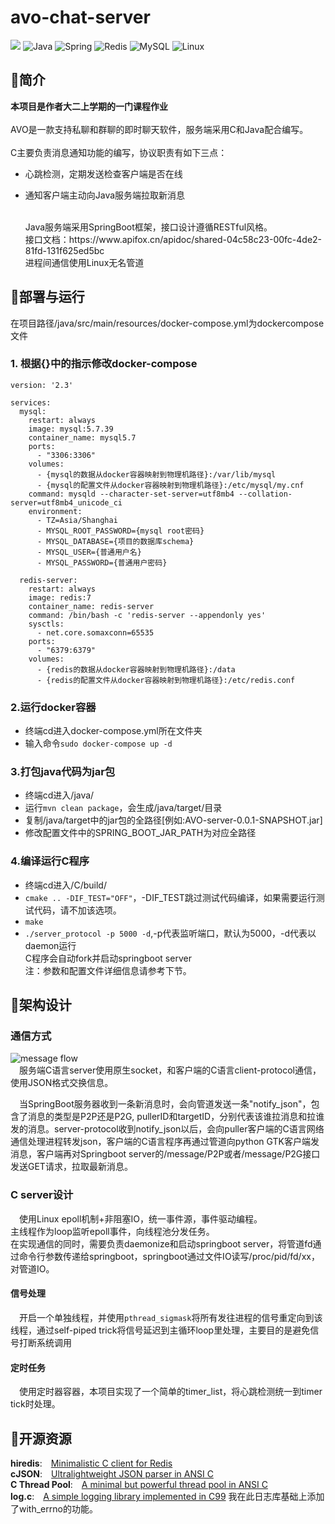 # avo-chat-server

![](https://img.shields.io/badge/c-%2300599C.svg?style=for-the-badge&logo=&logoColor=white)
![Java](https://img.shields.io/badge/java-%23ED8B00.svg?style=for-the-badge&logo=java&logoColor=white)
![Spring](https://img.shields.io/badge/spring-%236DB33F.svg?style=for-the-badge&logo=spring&logoColor=white)
![Redis](https://img.shields.io/badge/redis-%23DD0031.svg?style=for-the-badge&logo=redis&logoColor=white)
![MySQL](https://img.shields.io/badge/mysql-%2300f.svg?style=for-the-badge&logo=mysql&logoColor=white)
![Linux](https://img.shields.io/badge/Linux-FCC624?style=for-the-badge&logo=linux&logoColor=black)<br>

## :pushpin:简介

**本项目是作者大二上学期的一门课程作业**<br>
<br>
AVO是一款支持私聊和群聊的即时聊天软件，服务端采用C和Java配合编写。<br><br>
C主要负责消息通知功能的编写，协议职责有如下三点：

* 心跳检测，定期发送检查客户端是否在线

* 通知客户端主动向Java服务端拉取新消息


  
  <br>
  Java服务端采用SpringBoot框架，接口设计遵循RESTful风格。<br>
  接口文档：https://www.apifox.cn/apidoc/shared-04c58c23-00fc-4de2-81fd-131f625ed5bc
  <br>
  进程间通信使用Linux无名管道

## :pushpin:部署与运行

在项目路径/java/src/main/resources/docker-compose.yml为dockercompose文件<br>

### 1. 根据{}中的指示修改docker-compose

```text
version: '2.3'

services:
  mysql:
    restart: always
    image: mysql:5.7.39
    container_name: mysql5.7
    ports:
      - "3306:3306"
    volumes:
      - {mysql的数据从docker容器映射到物理机路径}:/var/lib/mysql
      - {mysql的配置文件从docker容器映射到物理机路径}:/etc/mysql/my.cnf
    command: mysqld --character-set-server=utf8mb4 --collation-server=utf8mb4_unicode_ci
    environment:
      - TZ=Asia/Shanghai
      - MYSQL_ROOT_PASSWORD={mysql root密码}
      - MYSQL_DATABASE={项目的数据库schema}
      - MYSQL_USER={普通用户名}
      - MYSQL_PASSWORD={普通用户密码}

  redis-server:
    restart: always
    image: redis:7
    container_name: redis-server
    command: /bin/bash -c 'redis-server --appendonly yes'
    sysctls:
      - net.core.somaxconn=65535
    ports:
      - "6379:6379"
    volumes:
      - {redis的数据从docker容器映射到物理机路径}:/data
      - {redis的配置文件从docker容器映射到物理机路径}:/etc/redis.conf
```

### 2.运行docker容器

* 终端cd进入docker-compose.yml所在文件夹
* 输入命令`sudo docker-compose up -d`

### 3.打包java代码为jar包

* 终端cd进入/java/
* 运行`mvn clean package`，会生成/java/target/目录
* 复制/java/target中的jar包的全路径[例如:AVO-server-0.0.1-SNAPSHOT.jar]
* 修改配置文件中的SPRING_BOOT_JAR_PATH为对应全路径

### 4.编译运行C程序

* 终端cd进入/C/build/
* `cmake .. -DIF_TEST="OFF"`，-DIF_TEST跳过测试代码编译，如果需要运行测试代码，请不加该选项。
* `make`
* `./server_protocol -p 5000 -d`,-p代表监听端口，默认为5000，-d代表以daemon运行
  <br>C程序会自动fork并启动springboot server
  <br>注：参数和配置文件详细信息请参考下节。

## :pushpin:架构设计

### 通信方式

![message flow](https://github.com/xiaoheng86/avo-chat-server/blob/main/readme/messageflow.jpg)<br>
&emsp;服务端C语言server使用原生socket，和客户端的C语言client-protocol通信，使用JSON格式交换信息。<br>

&emsp;当SpringBoot服务器收到一条新消息时，会向管道发送一条"notify_json"，包含了消息的类型是P2P还是P2G, pullerID和targetID，分别代表该谁拉消息和拉谁发的消息。server-protocol收到notify_json以后，会向puller客户端的C语言网络通信处理进程转发json，客户端的C语言程序再通过管道向python GTK客户端发消息，客户端再对Springboot server的/message/P2P或者/message/P2G接口发送GET请求，拉取最新消息。
<br>

### C server设计

&emsp;使用Linux epoll机制+非阻塞IO，统一事件源，事件驱动编程。<br>
主线程作为loop监听epoll事件，向线程池分发任务。<br>
在实现通信的同时，需要负责daemonize和启动springboot server，将管道fd通过命令行参数传递给springboot，springboot通过文件IO读写/proc/pid/fd/xx，对管道IO。

#### 信号处理

&emsp;开启一个单独线程，并使用`pthread_sigmask`将所有发往进程的信号重定向到该线程，通过self-piped trick将信号延迟到主循环loop里处理，主要目的是避免信号打断系统调用<br>

#### 定时任务

&emsp;使用定时器容器，本项目实现了一个简单的timer_list，将心跳检测统一到timer tick时处理。<br>




## :pushpin:开源资源

**hiredis**:&emsp;[Minimalistic C client for Redis](https://github.com/redis/hiredis)<br>
**cJSON**:&emsp;[Ultralightweight JSON parser in ANSI C](https://github.com/DaveGamble/cJSON)<br>
**C Thread Pool**:&emsp;[A minimal but powerful thread pool in ANSI C](https://github.com/Pithikos/C-Thread-Pool)<br>
**log.c**:&emsp;[A simple logging library implemented in C99](https://github.com/rxi/log.c)&nbsp;我在此日志库基础上添加了with_errno的功能。
